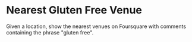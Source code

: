 # Nearest Gluten Free Venue

Given a location, show the nearest venues on Foursquare with comments containing the phrase "gluten free".
